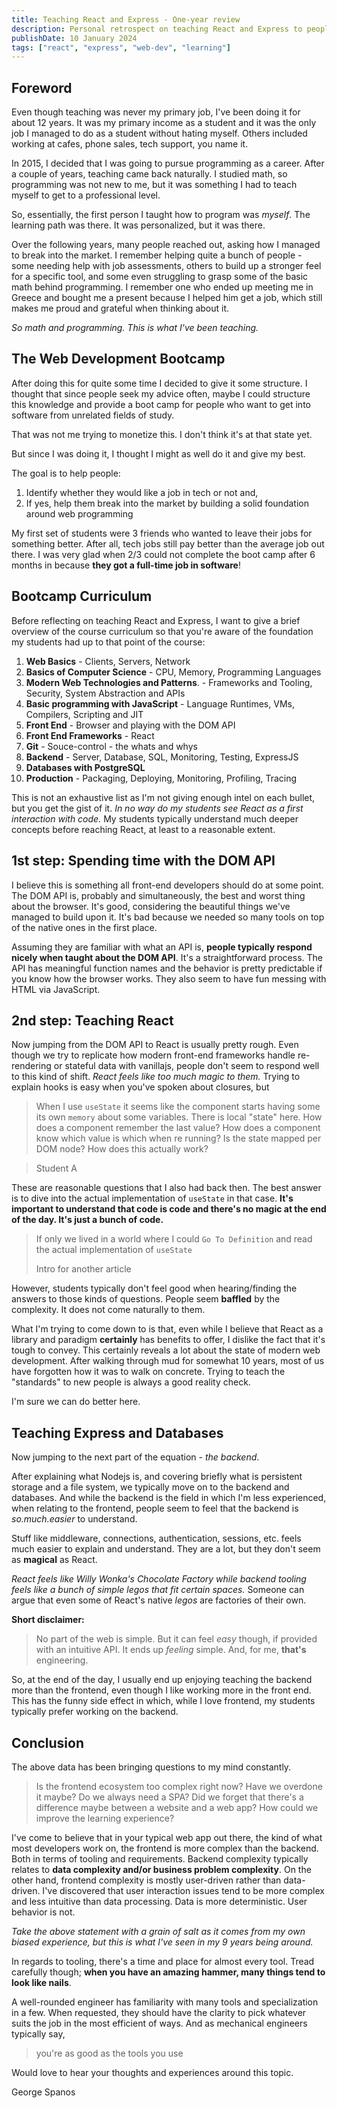 ```yaml
---
title: Teaching React and Express - One-year review
description: Personal retrospect on teaching React and Express to people with no programming background.
publishDate: 10 January 2024
tags: ["react", "express", "web-dev", "learning"]
---
```


## Foreword

Even though teaching was never my primary job, I've been doing it for about 12 years. It was my primary income as a student and it was the only job I managed to do as a student without hating myself. Others included working at cafes, phone sales, tech support, you name it.

In 2015, I decided that I was going to pursue programming as a career. After a couple of years, teaching came back naturally. I studied math, so programming was not new to me, but it was something I had to teach myself to get to a professional level.

So, essentially, the first person I taught how to program was _myself_. The learning path was there. It was personalized, but it was there.

Over the following years, many people reached out, asking how I managed to break into the market. I remember helping quite a bunch of people - some needing help with job assessments, others to build up a stronger feel for a specific tool, and some even struggling to grasp some of the basic math behind programming. I remember one who ended up meeting me in Greece and bought me a present because I helped him get a job, which still makes me proud and grateful when thinking about it.

_So math and programming. This is what I've been teaching._

## The Web Development Bootcamp

After doing this for quite some time I decided to give it some structure. I thought that since people seek my advice often, maybe I could structure this knowledge and provide a boot camp for people who want to get into software from unrelated fields of study.

That was not me trying to monetize this. I don't think it's at that state yet.

But since I was doing it, I thought I might as well do it and give my best.

The goal is to help people:

1. Identify whether they would like a job in tech or not and,
2. If yes, help them break into the market by building a solid foundation around web programming

My first set of students were 3 friends who wanted to leave their jobs for something better. After all, tech jobs still pay better than the average job out there. I was very glad when 2/3 could not complete the boot camp after 6 months in because **they got a full-time job in software**!

## Bootcamp Curriculum

Before reflecting on teaching React and Express, I want to give a brief overview of the course curriculum so that you're aware of the foundation my students had up to that point of the course:

1. **Web Basics** - Clients, Servers, Network
2. **Basics of Computer Science** - CPU, Memory, Programming Languages
3. **Modern Web Technologies and Patterns**. - Frameworks and Tooling, Security, System Abstraction and APIs
4. **Basic programming with JavaScript** - Language Runtimes, VMs, Compilers, Scripting and JIT
5. **Front End** - Browser and playing with the DOM API
6. **Front End Frameworks** - React
7. **Git** - Souce-control - the whats and whys
8. **Backend** - Server, Database, SQL, Monitoring, Testing, ExpressJS
9. **Databases with PostgreSQL**
10. **Production** - Packaging, Deploying, Monitoring, Profiling, Tracing

This is not an exhaustive list as I'm not giving enough intel on each bullet, but you get the gist of it. _In no way do my students see React as a first interaction with code._ My students typically understand much deeper concepts before reaching React, at least to a reasonable extent.

## 1st step: Spending time with the DOM API

I believe this is something all front-end developers should do at some point. The DOM API is, probably and simultaneously, the best and worst thing about the browser. It's good, considering the beautiful things we've managed to build upon it. It's bad because we needed so many tools on top of the native ones in the first place.

Assuming they are familiar with what an API is, **people typically respond nicely when taught about the DOM API**. It's a straightforward process. The API has meaningful function names and the behavior is pretty predictable if you know how the browser works. They also seem to have fun messing with HTML via JavaScript.

## 2nd step: Teaching React

Now jumping from the DOM API to React is usually pretty rough. Even though we try to replicate how modern front-end frameworks handle re-rendering or stateful data with vanillajs, people don't seem to respond well to this kind of shift. _React feels like too much magic to them._ Trying to explain hooks is easy when you've spoken about closures, but

> When I use `useState` it seems like the component starts having some its own `memory` about some variables. There is local "state" here. How does a component remember the last value? How does a component know which value is which when re running? Is the state mapped per DOM node? How does this actually work?

> Student A

These are reasonable questions that I also had back then. The best answer is to dive into the actual implementation of `useState` in that case. **It's important to understand that code is code and there's no magic at the end of the day. It's just a bunch of code.**

> If only we lived in a world where I could `Go To Definition` and read the actual implementation of `useState`
>
> Intro for another article

However, students typically don't feel good when hearing/finding the answers to those kinds of questions. People seem **baffled** by the complexity. It does not come naturally to them.

What I'm trying to come down to is that, even while I believe that React as a library and paradigm **certainly** has benefits to offer, I dislike the fact that it's tough to convey. This certainly reveals a lot about the state of modern web development. After walking through mud for somewhat 10 years, most of us have forgotten how it was to walk on concrete. Trying to teach the "standards" to new people is always a good reality check.

I'm sure we can do better here.

## Teaching Express and Databases

Now jumping to the next part of the equation - _the backend_.

After explaining what Nodejs is, and covering briefly what is persistent storage and a file system, we typically move on to the backend and databases. And while the backend is the field in which I'm less experienced, when relating to the frontend, people seem to feel that the backend is _so.much.easier_ to understand.

Stuff like middleware, connections, authentication, sessions, etc. feels much easier to explain and understand. They are a lot, but they don't seem as **magical** as React.

_React feels like Willy Wonka's Chocolate Factory while backend tooling feels like a bunch of simple legos that fit certain spaces._ Someone can argue that even some of React's native _legos_ are factories of their own.

**Short disclaimer:**

> No part of the web is simple. But it can feel _easy_ though, if provided with an intuitive API.
> It ends up _feeling_ simple. And, for me, **that's** engineering.

So, at the end of the day, I usually end up enjoying teaching the backend more than the frontend, even though I like working more in the front end. This has the funny side effect in which, while I love frontend, my students typically prefer working on the backend.

## Conclusion

The above data has been bringing questions to my mind constantly.

> Is the frontend ecosystem too complex right now? Have we overdone it maybe? Do we always need a SPA? Did we forget that there's a difference maybe between a website and a web app? How could we improve the learning experience?

I've come to believe that in your typical web app out there, the kind of what most developers work on, the frontend is more complex than the backend. Both in terms of tooling and requirements. Backend complexity typically relates to **data complexity and/or business problem complexity**. On the other hand, frontend complexity is mostly user-driven rather than data-driven. I've discovered that user interaction issues tend to be more complex and less intuitive than data processing. Data is more deterministic. User behavior is not.

_Take the above statement with a grain of salt as it comes from my own biased experience, but this is what I've seen in my 9 years being around._

In regards to tooling, there's a time and place for almost every tool. Tread carefully though; **when you have an amazing hammer, many things tend to look like nails**.

A well-rounded engineer has familiarity with many tools and specialization in a few. When requested, they should have the clarity to pick whatever suits the job in the most efficient of ways. And as mechanical engineers typically say,

> you're as good as the tools you use

Would love to hear your thoughts and experiences around this topic.

George Spanos
